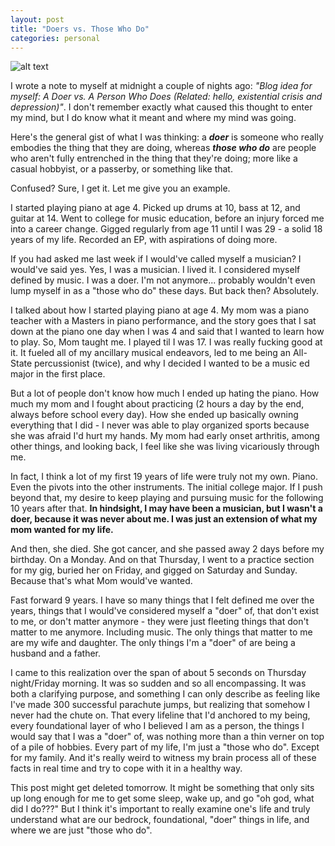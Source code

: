 ```yaml
---
layout: post
title: "Doers vs. Those Who Do"
categories: personal
---
```


![alt text][headerImg]

I wrote a note to myself at midnight a couple of nights ago: *"Blog idea for myself: A Doer vs. A Person Who Does (Related: hello, existential crisis and depression)"*. I don't remember exactly what caused this thought to enter my mind, but I do know what it meant and where my mind was going.

Here's the general gist of what I was thinking: a ***doer*** is someone who really embodies the thing that they are doing, whereas ***those who do*** are people who aren't fully entrenched in the thing that they're doing; more like a casual hobbyist, or a passerby, or something like that.

Confused? Sure, I get it. Let me give you an example.

<!-- more -->

I started playing piano at age 4. Picked up drums at 10, bass at 12, and guitar at 14. Went to college for music education, before an injury forced me into a career change. Gigged regularly from age 11 until I was 29 - a solid 18 years of my life. Recorded an EP, with aspirations of doing more.

If you had asked me last week if I would've called myself a musician? I would've said yes. Yes, I was a musician. I lived it. I considered myself defined by music. I was a doer. I'm not anymore... probably wouldn't even lump myself in as a "those who do" these days. But back then? Absolutely.

I talked about how I started playing piano at age 4. My mom was a piano teacher with a Masters in piano performance, and the story goes that I sat down at the piano one day when I was 4 and said that I wanted to learn how to play. So, Mom taught me. I played til I was 17. I was really fucking good at it. It fueled all of my ancillary musical endeavors, led to me being an All-State percussionist (twice), and why I decided I wanted to be a music ed major in the first place.

But a lot of people don't know how much I ended up hating the piano. How much my mom and I fought about practicing (2 hours a day by the end, always before school every day). How she ended up basically owning everything that I did - I never was able to play organized sports because she was afraid I'd hurt my hands. My mom had early onset arthritis, among other things, and looking back, I feel like she was living vicariously through me.

In fact, I think a lot of my first 19 years of life were truly not my own. Piano. Even the pivots into the other instruments. The initial college major. If I push beyond that, my desire to keep playing and pursuing music for the following 10 years after that. **In hindsight, I may have been a musician, but I wasn't a doer, because it was never about me. I was just an extension of what my mom wanted for my life.**

And then, she died. She got cancer, and she passed away 2 days before my birthday. On a Monday. And on that Thursday, I went to a practice section for my gig, buried her on Friday, and gigged on Saturday and Sunday. Because that's what Mom would've wanted.

Fast forward 9 years. I have so many things that I felt defined me over the years, things that I would've considered myself a "doer" of, that don't exist to me, or don't matter anymore - they were just fleeting things that don't matter to me anymore. Including music. The only things that matter to me are my wife and daughter. The only things I'm a "doer" of are being a husband and a father. 

I came to this realization over the span of about 5 seconds on Thursday night/Friday morning. It was so sudden and so all encompassing. It was both a clarifying purpose, and something I can only describe as feeling like I've made 300 successful parachute jumps, but realizing that somehow I never had the chute on. That every lifeline that I'd anchored to my being, every foundational layer of who I believed I am as a person, the things I would say that I was a "doer" of, was nothing more than a thin verner on top of a pile of hobbies. Every part of my life, I'm just a "those who do". Except for my family. And it's really weird to witness my brain process all of these facts in real time and try to cope with it in a healthy way.

This post might get deleted tomorrow. It might be something that only sits up long enough for me to get some sleep, wake up, and go "oh god, what did I do???" But I think it's important to really examine one's life and truly understand what are our bedrock, foundational, "doer" things in life, and where we are just "those who do".

[headerImg]: https://www.abdulvasi.me/wp-content/uploads/2016/08/121026_doersMainImage.jpg "Doers (brought to you by Lexus)"
